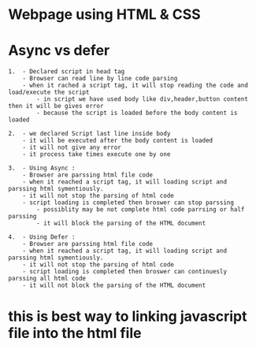 # Webpage using HTML & CSS
# Async vs defer
    1.  - Declared script in head tag
        - Browser can read line by line code parsing
        - when it rached a script tag, it will stop reading the code and load/execute the script
            - in script we have used body like div,header,button content then it will be gives error
            - because the script is loaded before the body content is loaded

    2.  - we declared Script last line inside body
        - it will be executed after the body content is loaded
        - it will not give any error
        - it process take times execute one by one

    3.  - Using Async :
        - Browser are parssing html file code 
        - when it reached a script tag, it will loading script and parssing html symentiously.   
        - it will not stop the parsing of html code
        - script loading is completed then broswer can stop parssing
            - possiblity may be not complete html code parrsing or half parssing
            - it will block the parsing of the HTML document

    4.  - Using Defer :
        - Browser are parssing html file code 
        - when it reached a script tag, it will loading script and parssing html symentiously.   
        - it will not stop the parsing of html code
        - script loading is completed then broswer can continuesly parssing all html code
        - it will not block the parsing of the HTML document
        
# this is best way to linking javascript file into the html file


